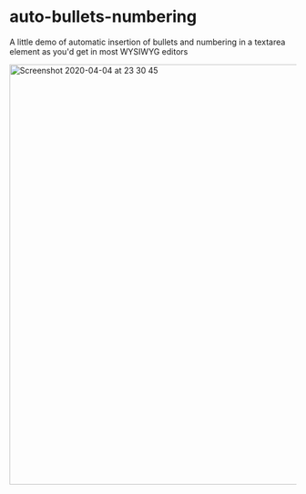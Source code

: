 # auto-bullets-numbering

A little demo of automatic insertion of bullets and numbering in a textarea element as you'd get in most WYSIWYG editors

<img width="739" alt="Screenshot 2020-04-04 at 23 30 45" src="https://user-images.githubusercontent.com/26261917/78462679-56ce7b80-76cc-11ea-9f34-966cfcc9d33d.png">
